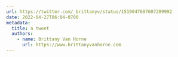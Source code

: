 ```yaml
---
url: https://twitter.com/_brittanyv/status/1519047607607209992
date: 2022-04-27T06:04-0700
metadata:
  title: a tweet
  authors:
    - name: Brittany Van Horne
      url: https://www.brittanyvanhorne.com
---
```

